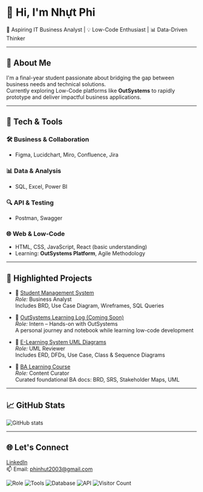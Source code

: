 # 👋 Hi, I'm Nhựt Phi
🎯 Aspiring IT Business Analyst | 💡 Low-Code Enthusiast | 📊 Data-Driven Thinker

---

## 🚀 About Me
I'm a final-year student passionate about bridging the gap between business needs and technical solutions.  
Currently exploring Low-Code platforms like **OutSystems** to rapidly prototype and deliver impactful business applications.

---

## 🔧 Tech & Tools

### 🛠 Business & Collaboration
- Figma, Lucidchart, Miro, Confluence, Jira

### 📊 Data & Analysis
- SQL, Excel, Power BI

### 🔍 API & Testing
- Postman, Swagger

### 🌐 Web & Low-Code
- HTML, CSS, JavaScript, React (basic understanding)  
- Learning: **OutSystems Platform**, Agile Methodology

---

## 📂 Highlighted Projects

- 🔹 [Student Management System](https://github.com/nhutphi203/nienluan)  
  *Role:* Business Analyst  
  Includes BRD, Use Case Diagram, Wireframes, SQL Queries

- 🔹 [OutSystems Learning Log (Coming Soon)]()  
  *Role:* Intern – Hands-on with OutSystems  
  A personal journey and notebook while learning low-code development

- 🔹 [E-Learning System UML Diagrams](https://github.com/nhutphi203/E-Learning-Web)  
  *Role:* UML Reviewer  
  Includes ERD, DFDs, Use Case, Class & Sequence Diagrams

- 🔹 [BA Learning Course](https://github.com/nhutphi203/BA-Learning-Course)  
  *Role:* Content Curator  
  Curated foundational BA docs: BRD, SRS, Stakeholder Maps, UML

---

## 📈 GitHub Stats
![GitHub stats](https://github-readme-stats.vercel.app/api?username=nhutphi203&show_icons=true&theme=tokyonight)

---

## 🌐 Let's Connect  
[LinkedIn](https://www.linkedin.com/in/nh%E1%BB%B1t-phi-aa7645215/)  
📫 Email: phinhut2003@gmail.com  

![Role](https://img.shields.io/badge/Role-BA%20|%20OutSystems%20Intern-purple)
![Tools](https://img.shields.io/badge/Tools-Jira%20|%20Figma%20|%20OutSystems-blue)
![Database](https://img.shields.io/badge/Database-SQL%20|%20MySQL-informational)
![API](https://img.shields.io/badge/API-Postman-orange)
![Visitor Count](https://profile-counter.glitch.me/nhutphi203/count.svg)
